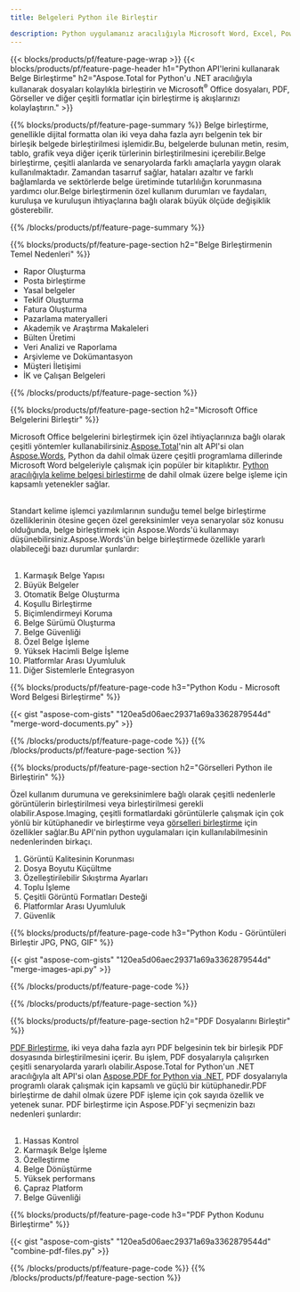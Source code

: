 ```yaml
---
title: Belgeleri Python ile Birleştir

description: Python uygulamanız aracılığıyla Microsoft Word, Excel, PowerPoint, PDF ve Görseller dahil olmak üzere iki veya daha fazla ayrı belgeyi birleştirin.Birleştirme sonuçlarını uygulama aracılığıyla çevrimiçi olarak test edin.
---
```


{{< blocks/products/pf/feature-page-wrap >}}
{{< blocks/products/pf/feature-page-header h1="Python API'lerini kullanarak Belge Birleştirme" h2="Aspose.Total for Python'u .NET aracılığıyla kullanarak dosyaları kolaylıkla birleştirin ve Microsoft<sup>&reg;</sup> Office dosyaları, PDF, Görseller ve diğer çeşitli formatlar için birleştirme iş akışlarınızı kolaylaştırın." >}}

{{% blocks/products/pf/feature-page-summary %}}
Belge birleştirme, genellikle dijital formatta olan iki veya daha fazla ayrı belgenin tek bir birleşik belgede birleştirilmesi işlemidir.Bu, belgelerde bulunan metin, resim, tablo, grafik veya diğer içerik türlerinin birleştirilmesini içerebilir.Belge birleştirme, çeşitli alanlarda ve senaryolarda farklı amaçlarla yaygın olarak kullanılmaktadır. Zamandan tasarruf sağlar, hataları azaltır ve farklı bağlamlarda ve sektörlerde belge üretiminde tutarlılığın korunmasına yardımcı olur.Belge birleştirmenin özel kullanım durumları ve faydaları, kuruluşa ve kuruluşun ihtiyaçlarına bağlı olarak büyük ölçüde değişiklik gösterebilir.

{{% /blocks/products/pf/feature-page-summary  %}}

{{% blocks/products/pf/feature-page-section  h2="Belge Birleştirmenin Temel Nedenleri" %}}

- Rapor Oluşturma
- Posta birleştirme
- Yasal belgeler
- Teklif Oluşturma
- Fatura Oluşturma
- Pazarlama materyalleri
- Akademik ve Araştırma Makaleleri
- Bülten Üretimi
- Veri Analizi ve Raporlama
- Arşivleme ve Dokümantasyon
- Müşteri İletişimi
- İK ve Çalışan Belgeleri

{{% /blocks/products/pf/feature-page-section %}}

{{% blocks/products/pf/feature-page-section  h2="Microsoft Office Belgelerini Birleştir" %}}

Microsoft Office belgelerini birleştirmek için özel ihtiyaçlarınıza bağlı olarak çeşitli yöntemler kullanabilirsiniz.[Aspose.Total](https://products.aspose.com/total/family/)'nin alt API'si olan [Aspose.Words](https://products.aspose.com/words/family/), Python da dahil olmak üzere çeşitli programlama dillerinde Microsoft Word belgeleriyle çalışmak için popüler bir kitaplıktır. [Python aracılığıyla kelime belgesi birleştirme](https://products.aspose.com/total/python-net/merge/word/) de dahil olmak üzere belge işleme için kapsamlı yetenekler sağlar.<br /><br />

Standart kelime işlemci yazılımlarının sunduğu temel belge birleştirme özelliklerinin ötesine geçen özel gereksinimler veya senaryolar söz konusu olduğunda, belge birleştirmek için Aspose.Words'ü kullanmayı düşünebilirsiniz.Aspose.Words'ün belge birleştirmede özellikle yararlı olabileceği bazı durumlar şunlardır:<br /><br />

1. Karmaşık Belge Yapısı<br />
2. Büyük Belgeler<br />
3. Otomatik Belge Oluşturma<br />
4. Koşullu Birleştirme<br />
5. Biçimlendirmeyi Koruma<br />
6. Belge Sürümü Oluşturma<br />
7. Belge Güvenliği<br />
8. Özel Belge İşleme<br />
9. Yüksek Hacimli Belge İşleme<br />
10. Platformlar Arası Uyumluluk<br />
11. Diğer Sistemlerle Entegrasyon<br />


{{% blocks/products/pf/feature-page-code h3="Python Kodu - Microsoft Word Belgesi Birleştirme" %}}

{{< gist "aspose-com-gists" "120ea5d06aec29371a69a3362879544d" "merge-word-documents.py" >}}

{{% /blocks/products/pf/feature-page-code  %}}
{{% /blocks/products/pf/feature-page-section %}}

{{% blocks/products/pf/feature-page-section  h2="Görselleri Python ile Birleştirin" %}}

Özel kullanım durumuna ve gereksinimlere bağlı olarak çeşitli nedenlerle görüntülerin birleştirilmesi veya birleştirilmesi gerekli olabilir.Aspose.Imaging, çeşitli formatlardaki görüntülerle çalışmak için çok yönlü bir kütüphanedir ve birleştirme veya [görselleri birleştirme](https://products.aspose.com/total/python-net/merge/image/) için özellikler sağlar.Bu API'nin python uygulamaları için kullanılabilmesinin nedenlerinden birkaçı.<br />

1. Görüntü Kalitesinin Korunması
1. Dosya Boyutu Küçültme
1. Özelleştirilebilir Sıkıştırma Ayarları
1. Toplu İşleme
1. Çeşitli Görüntü Formatları Desteği
1. Platformlar Arası Uyumluluk 
1. Güvenlik

{{% blocks/products/pf/feature-page-code h3="Python Kodu - Görüntüleri Birleştir JPG, PNG, GIF" %}}

{{< gist "aspose-com-gists" "120ea5d06aec29371a69a3362879544d" "merge-images-api.py" >}}

{{% /blocks/products/pf/feature-page-code  %}}

{{% /blocks/products/pf/feature-page-section %}}

{{% blocks/products/pf/feature-page-section  h2="PDF Dosyalarını Birleştir" %}}

[PDF Birleştirme](https://products.aspose.com/total/python-net/merge/pdf/), iki veya daha fazla ayrı PDF belgesinin tek bir birleşik PDF dosyasında birleştirilmesini içerir. Bu işlem, PDF dosyalarıyla çalışırken çeşitli senaryolarda yararlı olabilir.Aspose.Total for Python'un .NET aracılığıyla alt API'si olan [Aspose.PDF for Python via .NET](https://products.aspose.com/pdf/python-net/), PDF dosyalarıyla programlı olarak çalışmak için kapsamlı ve güçlü bir kütüphanedir.PDF birleştirme de dahil olmak üzere PDF işleme için çok sayıda özellik ve yetenek sunar. PDF birleştirme için Aspose.PDF'yi seçmenizin bazı nedenleri şunlardır:
<br /><br />

1. Hassas Kontrol
1. Karmaşık Belge İşleme
1. Özelleştirme
1. Belge Dönüştürme
1. Yüksek performans
1. Çapraz Platform
1. Belge Güvenliği

{{% blocks/products/pf/feature-page-code h3="PDF Python Kodunu Birleştirme" %}}

{{< gist "aspose-com-gists" "120ea5d06aec29371a69a3362879544d" "combine-pdf-files.py" >}}

{{% /blocks/products/pf/feature-page-code  %}}
{{% /blocks/products/pf/feature-page-section %}}